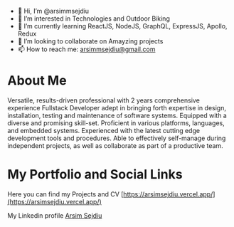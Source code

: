 - 👋 Hi, I’m @arsimmsejdiu
- 👀 I’m interested in Technologies and Outdoor Biking
- 🌱 I’m currently learning ReactJS, NodeJS, GraphQL, ExpressJS, Apollo, Redux
- 💞️ I’m looking to collaborate on Amayzing projects
- 📫 How to reach me: arsimmsejdiu@gmail.com

# About Me

Versatile, results-driven professional with 2 years comprehensive experience Fullstack Developer adept in bringing forth expertise in design, installation, testing and maintenance of software systems. Equipped with a diverse and promising skill-set. Proficient in various platforms, languages, and embedded systems. Experienced with the latest cutting edge development tools and procedures. Able to effectively self-manage during independent projects, as well as collaborate as part of a productive team.

# My Portfolio and Social Links

Here you can find my Projects and CV
[https://arsimsejdiu.vercel.app/](https://arsimsejdiu.vercel.app/)

My Linkedin profile 
[Arsim Sejdiu](https://www.linkedin.com/in/arsim-sejdiu-93447331/)
